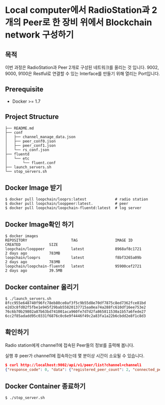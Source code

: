 Local computer에서 RadioStation과 2개의 Peer로 한 장비 위에서 Blockchain network 구성하기
==================



## 목적

이번 과정은 RadioStation과 Peer 2개로 구성된 네트워크를 올리는 것 입니다. 9002, 9000, 9100은 Restful로 연결할 수 있는 Interface를 만들기 위해 열리는 Port입니다.



## Prerequisite

- Docker >= 1.7



## Project Structure

```
├── README.md
├── conf
│   ├── channel_manage_data.json
│   ├── peer_conf0.json
│   ├── peer_conf1.json
│   └── rs_conf.json
├── fluentd
│   └── etc
│       └── fluent.conf
├── launch_servers.sh
└── stop_servers.sh
```



## Docker Image 받기

```
$ docker pull loopchain/looprs:latest             # radio station
$ docker pull loopchain/looppeer:latest.          # peer
$ docker pull loopchain/loopchain-fluentd:latest  # log server
```



## Docker Image확인 하기

```
$ docker images
REPOSITORY                    TAG                 IMAGE ID            CREATED             SIZE
loopchain/looppeer            latest              8968af8c1721        2 days ago          783MB
loopchain/looprs              latest              f8bf3265a09b        2 days ago          783MB
loopchain/loopchain-fluentd   latest              95900cef2721        2 days ago          39.5MB
```



## Docker container 올리기

```
$ ./launch_servers.sh
8fcc955e648740f96fc78eb80ce0af3f5c9b55d8e70df7875c8ed7362fce81bd
e2d3c8fd02f5fbe1e945f29bab55820137715aa0ea74a288fc610df16ee753e2
76c6b70b29802a87b63bd741001aca960fe7d7d2fa865811530a1b57a6fede27
6cc2f85adadd95c0331f6876c0c6e9f4446f49c2a83fa1a22b6cbdd2e8f1c8d3
```



## 확인하기

Radio station에게 channel1에 접속된 Peer들의 정보를 출력해 봅니다.

실행 후 peer가 channel1에 접속하는데 몇 분이상 시간이 소요될 수 있습니다.

```json
$ curl http://localhost:9002/api/v1/peer/list?channel=channel1
{"response_code": 0, "data": {"registered_peer_count": 2, "connected_peer_count": 2, "registered_peer_list": [{"order": 1, "peer_id": "35eae1bc-e130-11e7-97d3-0242ac110004", "group_id": "35eae1bc-e130-11e7-97d3-0242ac110004", "target": "172.17.0.4:7100", "cert": "MFYwEAYHKoZIzj0CAQYFK4EEAAoDQgAE+HQPBowjyJnyinsYjiztl5i6hQ1JiWdpRmyFR1T283M4liQia7weerQQ4Qw6jDVwd+RkwHeenvR0xxovUFCTQg==", "status_update_time": "2017-12-15 00:39:24.403738", "status": 1, "peer_type": 1}, {"order": 2, "peer_id": "590118e2-e130-11e7-9845-0242ac110005", "group_id": "590118e2-e130-11e7-9845-0242ac110005", "target": "172.17.0.5:7200", "cert": "MFYwEAYHKoZIzj0CAQYFK4EEAAoDQgAE+HQPBowjyJnyinsYjiztl5i6hQ1JiWdpRmyFR1T283M4liQia7weerQQ4Qw6jDVwd+RkwHeenvR0xxovUFCTQg==", "status_update_time": "2017-12-15 00:39:24.880252", "status": 1, "peer_type": 0}], "connected_peer_list": [{"order": 1, "peer_id": "35eae1bc-e130-11e7-97d3-0242ac110004", "group_id": "35eae1bc-e130-11e7-97d3-0242ac110004", "target": "172.17.0.4:7100", "cert": "MFYwEAYHKoZIzj0CAQYFK4EEAAoDQgAE+HQPBowjyJnyinsYjiztl5i6hQ1JiWdpRmyFR1T283M4liQia7weerQQ4Qw6jDVwd+RkwHeenvR0xxovUFCTQg==", "status_update_time": "2017-12-15 00:39:24.403738", "status": 1, "peer_type": 1}, {"order": 2, "peer_id": "590118e2-e130-11e7-9845-0242ac110005", "group_id": "590118e2-e130-11e7-9845-0242ac110005", "target": "172.17.0.5:7200", "cert": "MFYwEAYHKoZIzj0CAQYFK4EEAAoDQgAE+HQPBowjyJnyinsYjiztl5i6hQ1JiWdpRmyFR1T283M4liQia7weerQQ4Qw6jDVwd+RkwHeenvR0xxovUFCTQg==", "status_update_time": "2017-12-15 00:39:24.880252", "status": 1, "peer_type": 0}]}}

```



## Docker Container 종료하기

```
$ ./stop_server.sh
```



